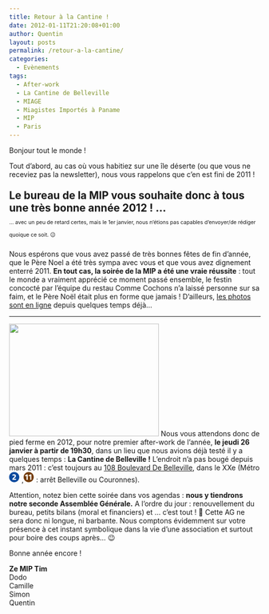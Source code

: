 ```yaml
---
title: Retour à la Cantine !
date: 2012-01-11T21:20:08+01:00
author: Quentin
layout: posts
permalink: /retour-a-la-cantine/
categories:
  - Evènements
tags:
  - After-work
  - La Cantine de Belleville
  - MIAGE
  - Miagistes Importés à Paname
  - MIP
  - Paris
---
```

Bonjour tout le monde !

Tout d&#8217;abord, au cas où vous habitiez sur une île déserte (ou que vous ne receviez pas la newsletter), nous vous rappelons que c&#8217;en est fini de 2011 !

<p style="font-size: 150%;">
  <strong>Le bureau de la MIP vous souhaite donc à tous<br /> une très bonne année 2012 ! &#8230;</strong><br /> <span style="font-size: 50%;">&#8230; avec un peu de retard certes, mais le 1er janvier, nous n&#8217;étions pas capables d&#8217;envoyer/de rédiger quoique ce soit. 😉</span>
</p>

Nous espérons que vous avez passé de très bonnes fêtes de fin d&#8217;année, que le Père Noel a été très sympa avec vous et que vous avez dignement enterré 2011. **En tout cas, la soirée de la MIP a été une vraie réussite** : tout le monde a vraiment apprécié ce moment passé ensemble, le festin concocté par l&#8217;équipe du restau Comme Cochons n&#8217;a laissé personne sur sa faim, et le Père Noël était plus en forme que jamais ! D&#8217;ailleurs, [les photos sont en ligne](/photos/ "Photos") depuis quelques temps déjà&#8230;

* * *

<img src="/assets/uploads/2012/01/Plateau-de-cantine_432_320-300x225.jpg" alt="" title="Plateau-de-cantine_432_320" width="300" height="225" class="alignright size-medium wp-image-704" srcset="/assets/uploads/2012/01/Plateau-de-cantine_432_320-300x225.jpg 300w, /assets/uploads/2012/01/Plateau-de-cantine_432_320.jpg 426w" sizes="(max-width: 300px) 100vw, 300px" /> Nous vous attendons donc de pied ferme en 2012, pour notre premier after-work de l&#8217;année, **le jeudi 26 janvier à partir de 19h30**, dans un lieu que nous avions déjà testé il y a quelques temps : **La Cantine de Belleville !** L&#8217;endroit n&#8217;a pas bougé depuis mars 2011 : c&#8217;est toujours au [108 Boulevard De Belleville](https://g.co/maps/eh8tk), dans le XXe (Métro<img src="/assets/uploads/2010/10/m2.gif" alt="Ligne 2" title="m2" width="21" height="21" class="alignnone size-full wp-image-258" /> ,<img src="/assets/uploads/2010/10/m11.gif" alt="Ligne 11" title="m11" width="21" height="21" class="alignnone size-full wp-image-258" /> : arrêt Belleville ou Couronnes).

Attention, notez bien cette soirée dans vos agendas : <span style="font-weight : bold;">nous y tiendrons notre seconde Assemblée Générale.</span> A l&#8217;ordre du jour : renouvellement du bureau, petits bilans (moral et financiers) et &#8230; c&#8217;est tout ! 🙂 Cette AG ne sera donc ni longue, ni barbante. Nous comptons évidemment sur votre présence à cet instant symbolique dans la vie d&#8217;une association et surtout pour boire des coups après&#8230; 😉

Bonne année encore !

**Ze MIP Tim**  
Dodo  
Camille  
Simon  
Quentin
